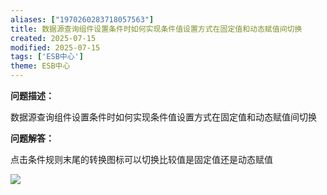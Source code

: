 ```yaml
---
aliases: ["1970260283718057563"]
title: 数据源查询组件设置条件时如何实现条件值设置方式在固定值和动态赋值间切换
created: 2025-07-15
modified: 2025-07-15
tags: ['ESB中心']
theme: ESB中心
---
```


**问题描述：**

数据源查询组件设置条件时如何实现条件值设置方式在固定值和动态赋值间切换

**问题解答：**

点击条件规则末尾的转换图标可以切换比较值是固定值还是动态赋值

![](e069beb912c1fb4c6cc31d1b42a4165d.jpg)